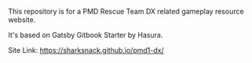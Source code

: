 This repository is for a PMD Rescue Team DX related gameplay resource website.

It's based on Gatsby Gitbook Starter by Hasura.

Site Link: https://sharksnack.github.io/pmd1-dx/
